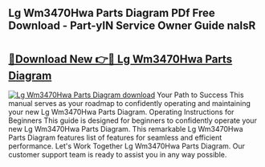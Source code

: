 ## Lg Wm3470Hwa Parts Diagram PDf Free Download - Part-yIN Service Owner Guide naIsR

# <h2><a href="http://dfhlnu.blite.top/?on=Lg+Wm3470Hwa+Parts+Diagram">🔗Download New 👉🔴 Lg Wm3470Hwa Parts Diagram</a></h2>

[![Lg Wm3470Hwa Parts Diagram download](https://i.imgur.com/lujVjoI.png)](http://dfhlnu.blite.top/?on=Lg+Wm3470Hwa+Parts+Diagram)
Your Path to Success This manual serves as your roadmap to confidently operating and maintaining your new Lg Wm3470Hwa Parts Diagram. Operating Instructions for Beginners This guide is designed for beginners to confidently operate your new Lg Wm3470Hwa Parts Diagram. This remarkable Lg Wm3470Hwa Parts Diagram features list of features for seamless and efficient performance. Let's Work Together Lg Wm3470Hwa Parts Diagram. Our customer support team is ready to assist you in any way possible.
